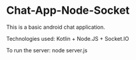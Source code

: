 # Chat-App-Node-Socket

This is a basic android chat application.

Technologies used:  Kotlin + Node.JS + Socket.IO

To run the server: node server.js
